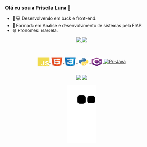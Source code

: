 ### Olá eu sou a Priscila Luna 👋

- 👩‍ 💻 Desenvolvendo em back e front-end.
- 🌱 Formada em Análise e desenvolvimento de sistemas pela FIAP.
- 😄 Pronomes: Ela/dela.

<div align="center">
  <a href="https://github.com/priscila-luna">
  <img height="180em" src="https://github-readme-stats.vercel.app/api?username=priscila-luna&show_icons=true&theme=dracula&include_all_commits=true&count_private=true"/>
  <img height="180em" src="https://github-readme-stats.vercel.app/api/top-langs/?username=priscila-luna&layout=compact&langs_count=7&theme=dracula"/>
</div>

  ##
  
 <div align="center" style="display: inline_block"><br>
  <img align="center" alt="Pri-Js" height="30" width="40" src="https://raw.githubusercontent.com/devicons/devicon/master/icons/javascript/javascript-plain.svg">
  <img align="center" alt="Pri-HTML" height="30" width="40" src="https://raw.githubusercontent.com/devicons/devicon/master/icons/html5/html5-original.svg">
  <img align="center" alt="Pri-CSS" height="30" width="40" src="https://raw.githubusercontent.com/devicons/devicon/master/icons/css3/css3-original.svg">
  <img align="center" alt="Pri-Python" height="30" width="40" src="https://raw.githubusercontent.com/devicons/devicon/master/icons/python/python-original.svg">
  <img align="center" alt="Pri-Csharp" height="30" width="40" src="https://raw.githubusercontent.com/devicons/devicon/master/icons/csharp/csharp-original.svg">
  <img align="center" alt="Pri-Java" height="30" width="40" src="https://cdn.jsdelivr.net/gh/devicons/devicon/icons/java/java-original.svg">
</div>
  
  ##
  
 <div align="center">
    <a href = "mailto:priscilaramos.mk@gmail.com"><img src="https://img.shields.io/badge/Gmail-D14836?style=for-the-badge&logo=gmail&logoColor=white" target="_blank"></a>
  <a href="https://www.linkedin.com/in/priscila-ramos-de-luna-development" target="_blank"><img src="https://img.shields.io/badge/-LinkedIn-%230077B5?style=for-the-badge&logo=linkedin&logoColor=white" target="_blank"></a> 
    
  ![Snake animation](https://github.com/priscila-luna/priscila-luna/blob/output/github-contribution-grid-snake.svg)
 
</div>

